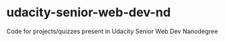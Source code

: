 # udacity-senior-web-dev-nd
Code for projects/quizzes present in Udacity Senior Web Dev Nanodegree 

